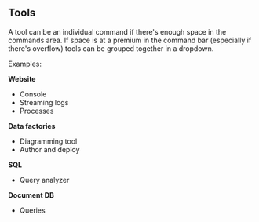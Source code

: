 <properties title="Tools" pageTitle="Tools" description="" authors="mattshel" />

<tags
    ms.service="portalfx"
    ms.workload="portalfx"
    ms.tgt_pltfrm="portalfx"
    ms.devlang="portalfx"
    ms.topic="get-started-article"
    ms.date="07/23/2015" 
    ms.author="mattshel"/>  

<a name="tools"></a>
## Tools ##

A tool can be an individual command if there's enough space in the commands area. If space is at a premium in the command bar (especially if there's overflow) tools can be grouped together in a dropdown. 

Examples:

**Website**

- Console
- Streaming logs
- Processes

**Data factories**

- Diagramming tool
- Author and deploy

**SQL**

- Query analyzer

**Document DB**

- Queries